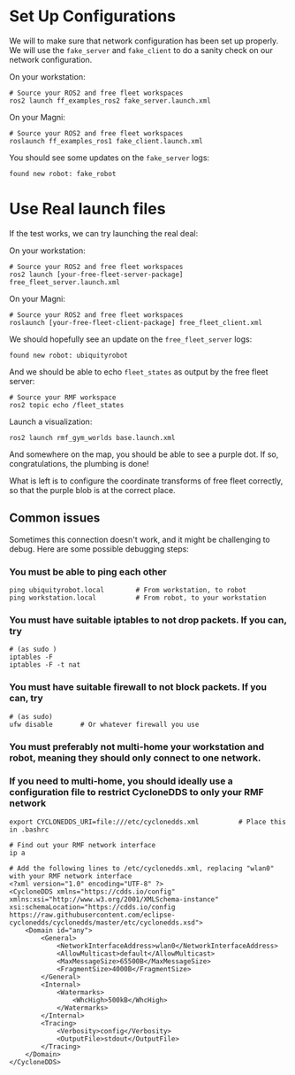 # Set Up Configurations

We will to make sure that network configuration has been set up properly. We will use the `fake_server` and `fake_client` to do a sanity check on our network configuration.

On your workstation:

```
# Source your ROS2 and free fleet workspaces
ros2 launch ff_examples_ros2 fake_server.launch.xml
```

On your Magni:
```
# Source your ROS2 and free fleet workspaces
roslaunch ff_examples_ros1 fake_client.launch.xml
```

You should see some updates on the `fake_server` logs:

```
found new robot: fake_robot
```

# Use Real launch files
If the test works, we can try launching the real deal:

On your workstation:

```
# Source your ROS2 and free fleet workspaces
ros2 launch [your-free-fleet-server-package] free_fleet_server.launch.xml
```

On your Magni:
```
# Source your ROS2 and free fleet workspaces
roslaunch [your-free-fleet-client-package] free_fleet_client.xml
```

We should hopefully see an update on the `free_fleet_server` logs:
```
found new robot: ubiquityrobot
```

And we should be able to echo `fleet_states` as output by the free fleet server:
```
# Source your RMF workspace
ros2 topic echo /fleet_states
```

Launch a visualization:
```
ros2 launch rmf_gym_worlds base.launch.xml
```
And somewhere on the map, you should be able to see a purple dot. If so, congratulations, the plumbing is done!

What is left is to configure the coordinate transforms of free fleet correctly, so that the purple blob is at the correct place.

## Common issues
Sometimes this connection doesn't work, and it might be challenging to debug. Here are some possible debugging steps:

### You must be able to ping each other
```
ping ubiquityrobot.local        # From workstation, to robot
ping workstation.local          # From robot, to your workstation 
```

### You must have suitable iptables to not drop packets. If you can, try
```
# (as sudo )
iptables -F
iptables -F -t nat
```

### You must have suitable firewall to not block packets. If you can, try
```
# (as sudo)
ufw disable       # Or whatever firewall you use
```

### You must preferably not multi-home your workstation and robot, meaning they should only connect to one network.
### If you need to multi-home, you should ideally use a configuration file to restrict CycloneDDS to only your RMF network
```
export CYCLONEDDS_URI=file:///etc/cyclonedds.xml          # Place this in .bashrc

# Find out your RMF network interface
ip a

# Add the following lines to /etc/cyclonedds.xml, replacing "wlan0" with your RMF network interface
<?xml version="1.0" encoding="UTF-8" ?>
<CycloneDDS xmlns="https://cdds.io/config" xmlns:xsi="http://www.w3.org/2001/XMLSchema-instance" xsi:schemaLocation="https://cdds.io/config https://raw.githubusercontent.com/eclipse-cyclonedds/cyclonedds/master/etc/cyclonedds.xsd">
    <Domain id="any">
        <General>
            <NetworkInterfaceAddress>wlan0</NetworkInterfaceAddress>
            <AllowMulticast>default</AllowMulticast>
            <MaxMessageSize>65500B</MaxMessageSize>
            <FragmentSize>4000B</FragmentSize>
        </General>
        <Internal>
            <Watermarks>
                <WhcHigh>500kB</WhcHigh>
            </Watermarks>
        </Internal>
        <Tracing>
            <Verbosity>config</Verbosity>
            <OutputFile>stdout</OutputFile>
        </Tracing>
    </Domain>
</CycloneDDS>
```
